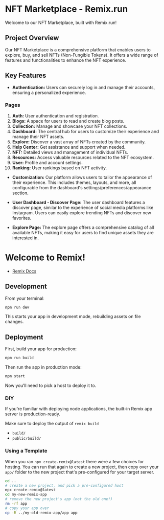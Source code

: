 # NFT Marketplace - Remix.run

Welcome to our NFT Marketplace, built with Remix.run!

## Project Overview

Our NFT Marketplace is a comprehensive platform that enables users to explore, buy, and sell NFTs (Non-Fungible Tokens). It offers a wide range of features and functionalities to enhance the NFT experience.

## Key Features

- **Authentication:** Users can securely log in and manage their accounts, ensuring a personalized experience.

### Pages

1. **Auth:** User authentication and registration.
2. **Blogs:** A space for users to read and create blog posts.
3. **Collection:** Manage and showcase your NFT collections.
4. **Dashboard:** The central hub for users to customize their experience and manage their NFT assets.
5. **Explore:** Discover a vast array of NFTs created by the community.
6. **Help Center:** Get assistance and support when needed.
7. **NFT:** Detailed views and management of individual NFTs.
8. **Resources:** Access valuable resources related to the NFT ecosystem.
9. **User:** Profile and account settings.
10. **Ranking:** User rankings based on NFT activity.

- **Customization:** Our platform allows users to tailor the appearance of their experience. This includes themes, layouts, and more, all configurable from the dashboard's settings/preferences/appearance section.

- **User Dashboard - Discover Page:** The user dashboard features a discover page, similar to the experience of social media platforms like Instagram. Users can easily explore trending NFTs and discover new favorites.

- **Explore Page:** The explore page offers a comprehensive catalog of all available NFTs, making it easy for users to find unique assets they are interested in.


# Welcome to Remix!

- [Remix Docs](https://remix.run/docs)

## Development

From your terminal:

```sh
npm run dev
```

This starts your app in development mode, rebuilding assets on file changes.

## Deployment

First, build your app for production:

```sh
npm run build
```

Then run the app in production mode:

```sh
npm start
```

Now you'll need to pick a host to deploy it to.

### DIY

If you're familiar with deploying node applications, the built-in Remix app server is production-ready.

Make sure to deploy the output of `remix build`

- `build/`
- `public/build/`

### Using a Template

When you ran `npx create-remix@latest` there were a few choices for hosting. You can run that again to create a new project, then copy over your `app/` folder to the new project that's pre-configured for your target server.

```sh
cd ..
# create a new project, and pick a pre-configured host
npx create-remix@latest
cd my-new-remix-app
# remove the new project's app (not the old one!)
rm -rf app
# copy your app over
cp -R ../my-old-remix-app/app app
```
